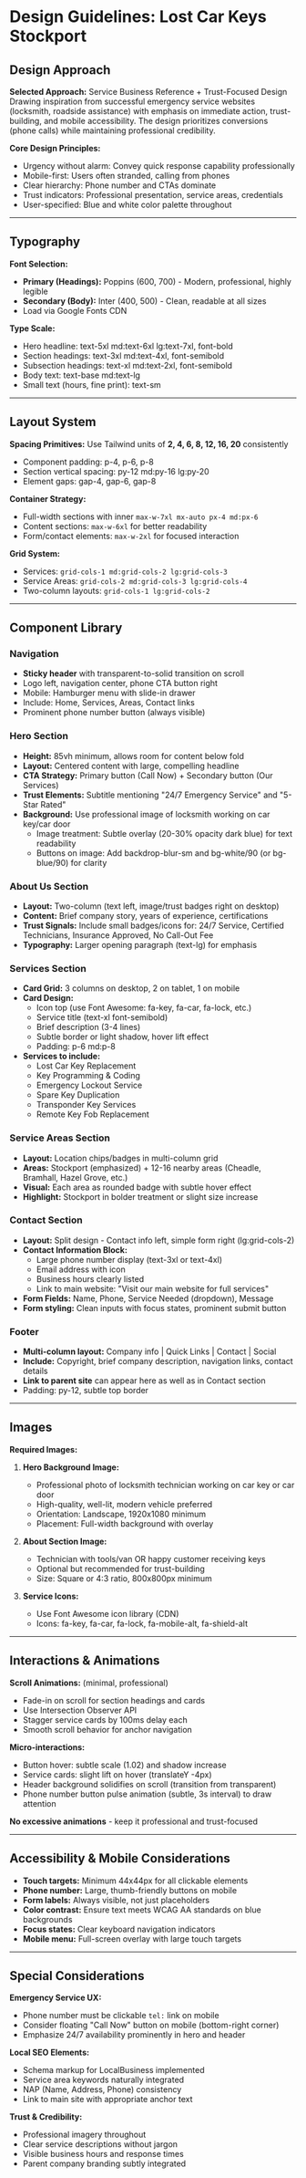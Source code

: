 # Design Guidelines: Lost Car Keys Stockport

## Design Approach

**Selected Approach:** Service Business Reference + Trust-Focused Design
Drawing inspiration from successful emergency service websites (locksmith, roadside assistance) with emphasis on immediate action, trust-building, and mobile accessibility. The design prioritizes conversions (phone calls) while maintaining professional credibility.

**Core Design Principles:**
- Urgency without alarm: Convey quick response capability professionally
- Mobile-first: Users often stranded, calling from phones
- Clear hierarchy: Phone number and CTAs dominate
- Trust indicators: Professional presentation, service areas, credentials
- User-specified: Blue and white color palette throughout

---

## Typography

**Font Selection:**
- **Primary (Headings):** Poppins (600, 700) - Modern, professional, highly legible
- **Secondary (Body):** Inter (400, 500) - Clean, readable at all sizes
- Load via Google Fonts CDN

**Type Scale:**
- Hero headline: text-5xl md:text-6xl lg:text-7xl, font-bold
- Section headings: text-3xl md:text-4xl, font-semibold
- Subsection headings: text-xl md:text-2xl, font-semibold
- Body text: text-base md:text-lg
- Small text (hours, fine print): text-sm

---

## Layout System

**Spacing Primitives:** Use Tailwind units of **2, 4, 6, 8, 12, 16, 20** consistently
- Component padding: p-4, p-6, p-8
- Section vertical spacing: py-12 md:py-16 lg:py-20
- Element gaps: gap-4, gap-6, gap-8

**Container Strategy:**
- Full-width sections with inner `max-w-7xl mx-auto px-4 md:px-6`
- Content sections: `max-w-6xl` for better readability
- Form/contact elements: `max-w-2xl` for focused interaction

**Grid System:**
- Services: `grid-cols-1 md:grid-cols-2 lg:grid-cols-3`
- Service Areas: `grid-cols-2 md:grid-cols-3 lg:grid-cols-4`
- Two-column layouts: `grid-cols-1 lg:grid-cols-2`

---

## Component Library

### Navigation
- **Sticky header** with transparent-to-solid transition on scroll
- Logo left, navigation center, phone CTA button right
- Mobile: Hamburger menu with slide-in drawer
- Include: Home, Services, Areas, Contact links
- Prominent phone number button (always visible)

### Hero Section
- **Height:** 85vh minimum, allows room for content below fold
- **Layout:** Centered content with large, compelling headline
- **CTA Strategy:** Primary button (Call Now) + Secondary button (Our Services)
- **Trust Elements:** Subtitle mentioning "24/7 Emergency Service" and "5-Star Rated"
- **Background:** Use professional image of locksmith working on car key/car door
  - Image treatment: Subtle overlay (20-30% opacity dark blue) for text readability
  - Buttons on image: Add backdrop-blur-sm and bg-white/90 (or bg-blue/90) for clarity

### About Us Section
- **Layout:** Two-column (text left, image/trust badges right on desktop)
- **Content:** Brief company story, years of experience, certifications
- **Trust Signals:** Include small badges/icons for: 24/7 Service, Certified Technicians, Insurance Approved, No Call-Out Fee
- **Typography:** Larger opening paragraph (text-lg) for emphasis

### Services Section
- **Card Grid:** 3 columns on desktop, 2 on tablet, 1 on mobile
- **Card Design:**
  - Icon top (use Font Awesome: fa-key, fa-car, fa-lock, etc.)
  - Service title (text-xl font-semibold)
  - Brief description (3-4 lines)
  - Subtle border or light shadow, hover lift effect
  - Padding: p-6 md:p-8
- **Services to include:**
  - Lost Car Key Replacement
  - Key Programming & Coding
  - Emergency Lockout Service
  - Spare Key Duplication
  - Transponder Key Services
  - Remote Key Fob Replacement

### Service Areas Section
- **Layout:** Location chips/badges in multi-column grid
- **Areas:** Stockport (emphasized) + 12-16 nearby areas (Cheadle, Bramhall, Hazel Grove, etc.)
- **Visual:** Each area as rounded badge with subtle hover effect
- **Highlight:** Stockport in bolder treatment or slight size increase

### Contact Section
- **Layout:** Split design - Contact info left, simple form right (lg:grid-cols-2)
- **Contact Information Block:**
  - Large phone number display (text-3xl or text-4xl)
  - Email address with icon
  - Business hours clearly listed
  - Link to main website: "Visit our main website for full services"
- **Form Fields:** Name, Phone, Service Needed (dropdown), Message
- **Form styling:** Clean inputs with focus states, prominent submit button

### Footer
- **Multi-column layout:** Company info | Quick Links | Contact | Social
- **Include:** Copyright, brief company description, navigation links, contact details
- **Link to parent site** can appear here as well as in Contact section
- Padding: py-12, subtle top border

---

## Images

**Required Images:**

1. **Hero Background Image:**
   - Professional photo of locksmith technician working on car key or car door
   - High-quality, well-lit, modern vehicle preferred
   - Orientation: Landscape, 1920x1080 minimum
   - Placement: Full-width background with overlay

2. **About Section Image:**
   - Technician with tools/van OR happy customer receiving keys
   - Optional but recommended for trust-building
   - Size: Square or 4:3 ratio, 800x800px minimum

3. **Service Icons:**
   - Use Font Awesome icon library (CDN)
   - Icons: fa-key, fa-car, fa-lock, fa-mobile-alt, fa-shield-alt

---

## Interactions & Animations

**Scroll Animations:** (minimal, professional)
- Fade-in on scroll for section headings and cards
- Use Intersection Observer API
- Stagger service cards by 100ms delay each
- Smooth scroll behavior for anchor navigation

**Micro-interactions:**
- Button hover: subtle scale (1.02) and shadow increase
- Service cards: slight lift on hover (translateY -4px)
- Header background solidifies on scroll (transition from transparent)
- Phone number button pulse animation (subtle, 3s interval) to draw attention

**No excessive animations** - keep it professional and trust-focused

---

## Accessibility & Mobile Considerations

- **Touch targets:** Minimum 44x44px for all clickable elements
- **Phone number:** Large, thumb-friendly buttons on mobile
- **Form labels:** Always visible, not just placeholders
- **Color contrast:** Ensure text meets WCAG AA standards on blue backgrounds
- **Focus states:** Clear keyboard navigation indicators
- **Mobile menu:** Full-screen overlay with large touch targets

---

## Special Considerations

**Emergency Service UX:**
- Phone number must be clickable `tel:` link on mobile
- Consider floating "Call Now" button on mobile (bottom-right corner)
- Emphasize 24/7 availability prominently in hero and header

**Local SEO Elements:**
- Schema markup for LocalBusiness implemented
- Service area keywords naturally integrated
- NAP (Name, Address, Phone) consistency
- Link to main site with appropriate anchor text

**Trust & Credibility:**
- Professional imagery throughout
- Clear service descriptions without jargon
- Visible business hours and response times
- Parent company branding subtly integrated